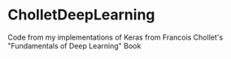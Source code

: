 # CholletDeepLearning
Code from my implementations of Keras from Francois Chollet's "Fundamentals of Deep Learning" Book
